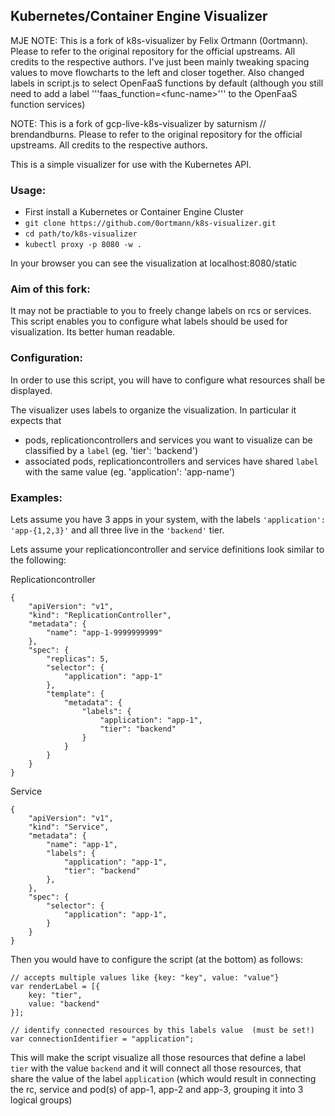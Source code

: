 ## Kubernetes/Container Engine Visualizer

MJE NOTE: This is a fork of k8s-visualizer by Felix Ortmann (0ortmann). Please to refer to the original repository for the official upstreams. All credits to the respective authors. I've just been mainly tweaking spacing values to move flowcharts to the left and closer together. Also changed labels in script.js to select OpenFaaS functions by default (although you still need to add a label '''faas_function=\<func-name\>''' to the OpenFaaS function services)


NOTE: This is a fork of gcp-live-k8s-visualizer by saturnism // brendandburns. Please to refer to the original repository for the official upstreams. All credits to the respective authors.

This is a simple visualizer for use with the Kubernetes API.

### Usage:
   * First install a Kubernetes or Container Engine Cluster
   * ```git clone https://github.com/0ortmann/k8s-visualizer.git```
   * ```cd path/to/k8s-visualizer```
   * ```kubectl proxy -p 8080 -w .```

In your browser you can see the visualization at localhost:8080/static

### Aim of this fork:

It may not be practiable to you to freely change labels on rcs or services. This script enables you to configure what labels should be used for visualization. Its better human readable.

### Configuration:

In order to use this script, you will have to configure what resources shall be displayed. 

The visualizer uses labels to organize the visualization. In particular it expects that

   * pods, replicationcontrollers and services you want to visualize can be classified by a ```label``` (eg. 'tier': 'backend')
   * associated pods, replicationcontrollers and services have shared ```label``` with the same value (eg. 'application': 'app-name')

### Examples:

Lets assume you have 3 apps in your system, with the labels ```'application': 'app-{1,2,3}'``` and all three live in the ```'backend'``` tier.


Lets assume your replicationcontroller and service definitions look similar to the following:

Replicationcontroller
```
{
    "apiVersion": "v1",
    "kind": "ReplicationController",
    "metadata": {
        "name": "app-1-9999999999"
    },
    "spec": {
        "replicas": 5,
        "selector": {
            "application": "app-1"
        },
        "template": {
            "metadata": {
                "labels": {
                    "application": "app-1",
                    "tier": "backend"
                }
            }
        }
    }
}
```

Service
```
{
    "apiVersion": "v1",
    "kind": "Service",
    "metadata": {
        "name": "app-1",
        "labels": {
            "application": "app-1",
            "tier": "backend"
        },
    },
    "spec": {
        "selector": {
            "application": "app-1",
        }
    }
}
```

Then you would have to configure the script (at the bottom) as follows:

```
// accepts multiple values like {key: "key", value: "value"}
var renderLabel = [{
    key: "tier",
    value: "backend"
}];

// identify connected resources by this labels value  (must be set!)
var connectionIdentifier = "application"; 
```


This will make the script visualize all those resources that define a label ```tier``` with the value ```backend``` and it will connect all those resources, that share the value of the label ```application``` (which would result in connecting the rc, service and pod(s) of app-1, app-2 and app-3, grouping it into 3 logical groups)
